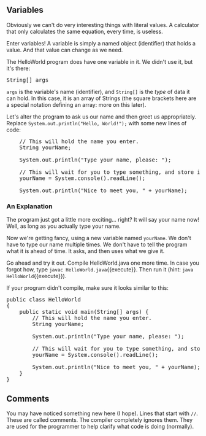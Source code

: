 ## Variables
Obviously we can&apos;t do very interesting things with literal values. A calculator that only calculates the same equation, every time, is useless.

Enter variables! A variable is simply a named object (identifier) that holds a value. And that value can change as we need.

The HelloWorld program does have one variable in it. We didn&apos;t use it, but it&apos;s there:
<pre class="file">String[] args</pre>
`args` is the variable&apos;s name (identifier), and `String[]` is the _type_ of data it can hold. In this case, it is an array of Strings (the square brackets here are a special notation defining an array: more on this later).

Let&apos;s alter the program to ask us our name and then greet us appropriately. Replace `System.out.println("Hello, World!");` with some new lines of code:
<pre class="file">
    // This will hold the name you enter.
    String yourName;
    
    System.out.println("Type your name, please: ");
    
    // This will wait for you to type something, and store it in yourName when you hit Enter.
    yourName = System.console().readLine();
    
    System.out.println("Nice to meet you, " + yourName);
</pre>

### An Explanation
The program just got a little more exciting&hellip; right? It will say your name now! Well, as long as you actually type your name.

Now we&apos;re getting fancy, using a new variable named `yourName`. We don&apos;t have to type our name multiple times. We don&apos;t have to tell the program what it is ahead of time. It asks, and then uses what we give it.

Go ahead and try it out. Compile HelloWorld.java one more time. In case you forgot how, type `javac HelloWorld.java`{{execute}}. Then run it (hint: `java HelloWorld`{{execute}}).

If your program didn&apos;t compile, make sure it looks similar to this:
<pre class="file">
public class HelloWorld
{
    public static void main(String[] args) {
        // This will hold the name you enter.
        String yourName;
        
        System.out.println("Type your name, please: ");
        
        // This will wait for you to type something, and store it in yourName when you hit Enter.
        yourName = System.console().readLine();
        
        System.out.println("Nice to meet you, " + yourName);
    }
}
</pre>

## Comments
You may have noticed something new here (I hope). Lines that start with `//`. These are called comments.
The compiler completely ignores them. They are used for the programmer to help clarify what code is doing (normally).

